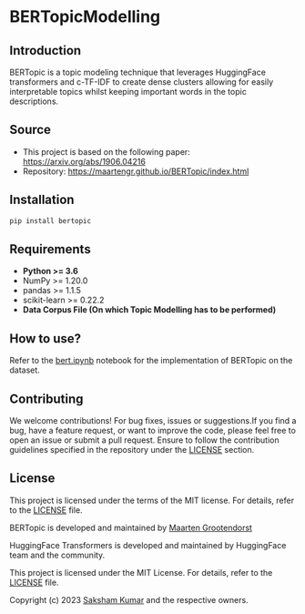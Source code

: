 # BERTopicModelling

## Introduction

BERTopic is a topic modeling technique that leverages HuggingFace transformers and c-TF-IDF to create dense clusters allowing for easily interpretable topics whilst keeping important words in the topic descriptions.

## Source

- This project is based on the following paper: <https://arxiv.org/abs/1906.04216>
- Repository: <https://maartengr.github.io/BERTopic/index.html>

## Installation

```bash
pip install bertopic
```

## Requirements

- **Python >= 3.6**
- NumPy >= 1.20.0
- pandas >= 1.1.5
- scikit-learn >= 0.22.2
- **Data Corpus File (On which Topic Modelling has to be performed)**

## How to use?

Refer to the [bert.ipynb](bert.ipynb) notebook for the implementation of BERTopic on the dataset.

## Contributing

We welcome contributions! For bug fixes, issues or suggestions.If you find a bug, have a feature request, or want to improve the code, please feel free to open an issue or submit a pull request. Ensure to follow the contribution guidelines specified in the repository under the [LICENSE](LICENSE) section.

## License

This project is licensed under the terms of the MIT license. For details, refer to the [LICENSE](LICENSE) file.

BERTopic is developed and maintained by [Maarten Grootendorst](https://github.com/MaartenGr/MaartenGr)

HuggingFace Transformers is developed and maintained by HuggingFace team and the community.

This project is licensed under the MIT License. For details, refer to the [LICENSE](LICENSE) file.

Copyright (c) 2023 [Saksham Kumar](https://github.com/polymath_saksh) and the respective owners.
